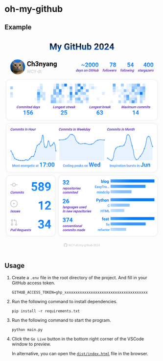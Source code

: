 # oh-my-github

## Example

![example](example.png)

## Usage

1. Create a `.env` file in the root directory of the project. And fill in your GitHub access token.

    ```shell
    GITHUB_ACCESS_TOKEN=ghp_xxxxxxxxxxxxxxxxxxxxxxxxxxxxxxxxxxxxxx
    ```

2. Run the following command to install dependencies.

    ```shell
    pip install -r requirements.txt
    ```

3. Run the following command to start the program.

    ```shell
    python main.py
    ```

4. Click the `Go Live` button in the bottom right corner of the VSCode window to preview.

    In alternative, you can open the [`dist/index.html`](dist/index.html) file in the browser.
